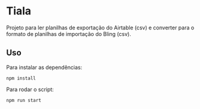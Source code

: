 # Tiala

Projeto para ler planilhas de exportação do Airtable (csv) e converter para o formato de planilhas de importação do Bling (csv).

## Uso

Para instalar as dependências:

```npm install```

Para rodar o script:

```npm run start```